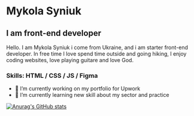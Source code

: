 # Mykola Syniuk
## I am front-end developer

Hello. I am Mykola Syniuk i come from Ukraine, and i am starter front-end developer. In free time I love spend time outside and going hiking, I enjoy coding websites, love playing guitare and love God.

### Skills: HTML / CSS / JS / Figma 

- 🔭 I’m currently working on my portfolio for Upwork 
- 🌱 I’m currently learning new skill about my sector and practice 

[![Anurag's GitHub stats](https://github-readme-stats.vercel.app/api?username=mykolka1)](https://github.com/anuraghazra/github-readme-stats)
